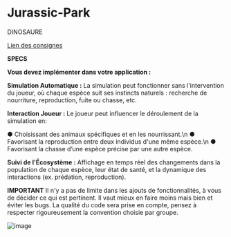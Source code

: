 # Jurassic-Park
DINOSAURE

[Lien des consignes](https://drive.google.com/file/d/1g8KIlVcBNlz_924NdNpjZObnCcWUdUnK/view?usp=drive_link)

  **SPECS**
  
**Vous devez implémenter dans votre application :**

  **Simulation Automatique :**
La simulation peut fonctionner sans l'intervention du joueur,
où chaque espèce suit ses instincts naturels : recherche de
nourriture, reproduction, fuite ou chasse, etc.

  **Interaction Joueur :**
Le joueur peut influencer le déroulement de la simulation en:
 
 ● Choisissant des animaux spécifiques et en les nourrissant.\n 
 ● Favorisant la reproduction entre deux individus d'une même espèce.\n
 ● Favorisant la chasse d’une espèce précise par une autre espèce.

  **Suivi de l'Écosystème :**
Affichage en temps réel des changements dans la population
de chaque espèce, leur état de santé, et la dynamique des
interactions (ex. prédation, reproduction).

  **IMPORTANT**
Il n'y a pas de limite dans les ajouts de fonctionnalités, à vous de
décider ce qui est pertinent. Il vaut mieux en faire moins mais
bien et éviter les bugs.
La qualité du code sera prise en compte, pensez à respecter
rigoureusement la convention choisie par groupe.

![image](https://t1.pixers.pics/img-1fb6f67c/acrylic-prints-diplodocus-dinosaur-with-goofy-expression-illustration.jpg?H4sIAAAAAAAAA3WOXW7DIBCEr4Ml7F1-FhkfIK85gmUwTmn8g8Bpo56-pO1rn3Z2pJlv4LGXaQngw36GDFuc5zXAEtf6lSGHEr8CI4Mcm6G6K0Os6vgI2ecjsZYkb4XW3GDPSZhm-Jxqcpvynb2dZyoDQFFdis9aV48v4LcCEoUFIYDmmfTie6fchGNaw73EVuFTYpf2G0f-w_1boRG5ftHPHDdW5xyVc7L3dGvgH9avhpqCyxWIwPZAEqx9WePlSmR7ktaOSnlSxjsZjFM6GC2MQxeCWxbpJqW6SvkGYvKQSCsBAAA=)
